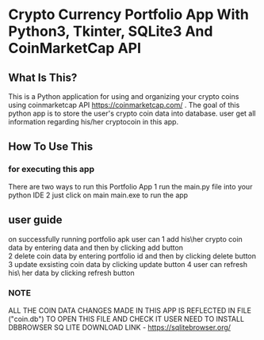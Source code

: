 # Crypto Currency Portfolio App With Python3, Tkinter, SQLite3 And CoinMarketCap API
## What Is This?
 This is a  Python application for using and organizing your crypto coins using coinmarketcap API https://coinmarketcap.com/ . The goal of this python app is to store the user's crypto coin data into database. user get all information regarding his/her cryptocoin in this app.

## How To Use This
### for executing this app
There are two ways to run this Portfolio App
1 run the main.py file into your python IDE 
2 just click on main main.exe to run the app

## user guide
on successfully running portfolio apk user can 
1 add his\her  crypto coin data by entering data and then by clicking add button  
2 delete coin data by entering portfolio id and then by clicking delete button
3 update exsisting coin data by  clicking update button
4 user can refresh his\ her data  by  clicking refresh  button

###  NOTE 
ALL THE COIN DATA CHANGES MADE IN THIS APP IS REFLECTED IN FILE ("coin.db") TO OPEN THIS FILE AND CHECK IT USER NEED TO INSTALL DBBROWSER SQ LITE 
DOWNLOAD LINK - https://sqlitebrowser.org/
